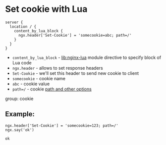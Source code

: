# Set cookie with Lua

```nginx
server {
  location / {
    content_by_lua_block {
      ngx.header['Set-Cookie'] = 'somecookie=abc; path=/'
    }
  }
}
```

- `content_by_lua_block` - [lib:nginx-lua](/nginx-lua/how-to-install-nginx-lua-module-in-ubuntu-ubuntuversion) module directive to specify block of Lua code
- `ngx.header` - allows to set response headers
- `Set-Cookie` - we'll set this header to send new cookie to client
- `somecookie` - cookie name
- `abc` - cookie value
- `path=/` - cookie [path and other options](https://developer.mozilla.org/en-US/docs/Web/HTTP/Headers/Set-Cookie#syntax)

group: cookie

## Example: 
```nginx
ngx.header['Set-Cookie'] = 'somecookie=123; path=/'
ngx.say('ok')
```
```
ok
```

